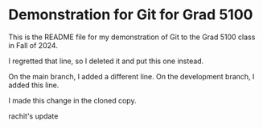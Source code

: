 # Demonstration for Git for Grad 5100

This is the README file for my demonstration of Git to the Grad 5100 class in 
Fall of 2024. 

I regretted that line, so I deleted it and put this one instead. 

On the main branch, I added a different line. 
On the development branch, I added this line. 

I made this change in the cloned copy.

rachit's update
